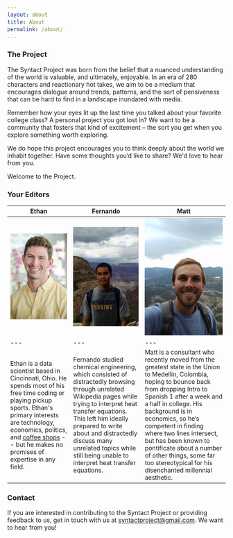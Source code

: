 ```yaml
---
layout: about
title: About
permalink: /about/
---
```


### The Project

The Syntact Project was born from the belief that a nuanced understanding of the world is valuable, and ultimately, enjoyable. In an era of 280 characters and reactionary hot takes, we aim to be a medium that encourages dialogue around trends, patterns, and the sort of pensiveness that can be hard to find in a landscape inundated with media.

Remember how your eyes lit up the last time you talked about your favorite college class? A personal project you got lost in? We want to be a community that fosters that kind of excitement – the sort you get when you explore something worth exploring.

We do hope this project encourages you to think deeply about the world we inhabit together. Have some thoughts you’d like to share? We'd love to hear from you.

Welcome to the Project.

### Your Editors

|Ethan|Fernando|Matt|
|---|---|---|
|![Ethan](/images/ethan.gif)|![Fernando](/images/fernando.jpg)|![Matt](/images/matt.jpg)|
|---|---|---|
|Ethan is a data scientist based in Cincinnati, Ohio. He spends most of his free time coding or playing pickup sports. Ethan's primary interests are technology, economics, politics, and [coffee shops](http://ethanswan.com/coffee_shops) -- but he makes no promises of expertise in any field.|Fernando studied chemical engineering, which consisted of distractedly browsing through unrelated Wikipedia pages while trying to interpret heat transfer equations. This left him ideally prepared to write about and distractedly discuss many unrelated topics while still being unable to interpret heat transfer equations.|Matt is a consultant who recently moved from the greatest state in the Union to Medellin, Colombia, hoping to bounce back from dropping Intro to Spanish 1 after a week and a half in college. His background is in economics, so he’s competent in finding where two lines intersect, but has been known to pontificate about a number of other things, some far too stereotypical for his disenchanted millennial aesthetic.|

### Contact
If you are interested in contributing to the Syntact Project or providing feedback to us, get in touch with us at [syntactproject@gmail.com](syntactproject@gmail.com). We want to hear from you!
